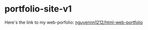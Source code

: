 # portfolio-site-v1
Here's the link to my web-porfolio: [nguyennn1212/html-web-portfolio](https://nguyennn1212.github.io/portfolio-site-v1/)
